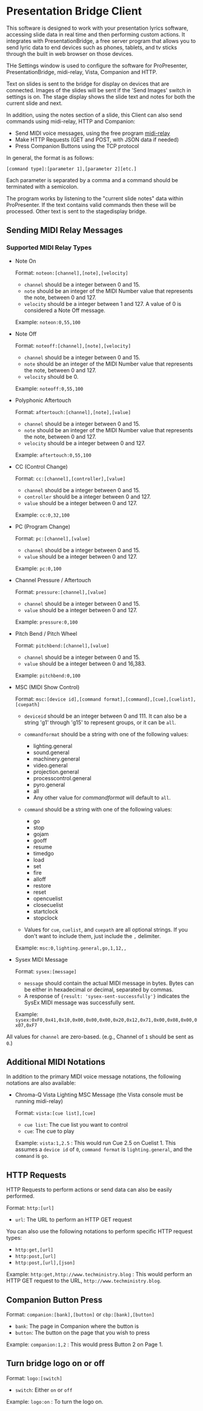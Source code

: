# Presentation Bridge Client

This software is designed to work with your presentation lyrics software, accessing slide data in real time and then performing custom actions. It integrates with PresentationBridge, a free server program that allows you to send lyric data to end devices such as phones, tablets, and tv sticks through the built in web browser on those devices. 

THe Settings window is used to configure the software for ProPresenter, PresentationBridge, midi-relay, Vista, Companion and HTTP. 

Text on slides is sent to the bridge for display on devices that are connected. Images of the slides will be sent if the 'Send Images' switch in settings is on. The stage display shows the slide text and notes for both the current slide and next.

In addition, using the notes section of a slide, this Client can also send commands using midi-relay, HTTP and Companion:
* Send MIDI voice messages, using the free program [midi-relay](http://github.com/josephdadams/midi-relay)
* Make HTTP Requests (GET and POST, with JSON data if needed)
* Press Companion Buttons using the TCP protocol

In general, the format is as follows:

`[command type]:[parameter 1],[parameter 2][etc.]`

Each parameter is separated by a comma and a command should be terminated with a semicolon. 

The program works by listening to the "current slide notes" data within ProPresenter. If the text contains valid commands  then these will be processed. Other text is sent to the stagedisplay bridge.

## Sending MIDI Relay Messages

### Supported MIDI Relay Types
* Note On

	Format: `noteon:[channel],[note],[velocity]`
	
	* `channel` should be a integer between 0 and 15.
	* `note` should be an integer of the MIDI Number value that represents the note, between 0 and 127.
	* `velocity` should be a integer between 1 and 127. A value of 0 is considered a Note Off message.

	Example: `noteon:0,55,100`
	
* Note Off

	Format: `noteoff:[channel],[note],[velocity]`
	
	* `channel` should be a integer between 0 and 15.
	* `note` should be an integer of the MIDI Number value that represents the note, between 0 and 127.
	* `velocity` should be 0.

	Example: `noteoff:0,55,100`

* Polyphonic Aftertouch

	Format: `aftertouch:[channel],[note],[value]`
	
	* `channel` should be a integer between 0 and 15.
	* `note` should be an integer of the MIDI Number value that represents the note, between 0 and 127.
	* `velocity` should be a integer between 0 and 127.

	Example: `aftertouch:0,55,100`

* CC (Control Change)

	Format: `cc:[channel],[controller],[value]`
	
	* `channel` should be a integer between 0 and 15.
	* `controller` should be a integer between 0 and 127.
	* `value` should be a integer between 0 and 127.

	Example: `cc:0,32,100`
	
* PC (Program Change)

	Format: `pc:[channel],[value]`

	* `channel` should be a integer between 0 and 15.
	* `value` should be a integer between 0 and 127.

	Example: `pc:0,100`

* Channel Pressure / Aftertouch

	Format: `pressure:[channel],[value]`
	
	* `channel` should be a integer between 0 and 15.
	* `value` should be a integer between 0 and 127.

	Example: `pressure:0,100`

* Pitch Bend / Pitch Wheel

	Format: `pitchbend:[channel],[value]`
	
	* `channel` should be a integer between 0 and 15.
	* `value` should be a integer between 0 and 16,383.

	Example: `pitchbend:0,100`

* MSC (MIDI Show Control)

	Format: `msc:[device id],[command format],[command],[cue],[cuelist],[cuepath]`

	* `deviceid` should be an integer between 0 and 111. It can also be a string 'g1' through 'g15' to represent groups, or it can be `all`.

	* `commandformat` should be a string with one of the following values:
		* lighting.general
		* sound.general
		* machinery.general
		* video.general
		* projection.general
		* processcontrol.general
		* pyro.general
		* all
		* Any other value for _commandformat_ will default to `all`.
	
	* `command` should be a string with one of the following values:
		* go
		* stop
		* gojam
		* gooff
		* resume
		* timedgo
		* load
		* set
		* fire
		* alloff
		* restore
		* reset
		* opencuelist
		* closecuelist
		* startclock
		* stopclock

	* Values for `cue`, `cuelist`, and `cuepath` are all optional strings. If you don't want to include them, just include the `,` delimiter.

	Example: `msc:0,lighting.general,go,1,12,,`

* Sysex MIDI Message

	Format: `sysex:[message]`
	
	* `message` should contain the actual MIDI message in bytes. Bytes can be either in hexadecimal or decimal, separated by commas.
	* A response of `{result: 'sysex-sent-successfully'}` indicates the SysEx MIDI message was successfully sent.

	Example: `sysex:0xF0,0x41,0x10,0x00,0x00,0x00,0x20,0x12,0x71,0x00,0x08,0x00,0x07,0xF7`
	
All values for `channel` are zero-based. (e.g., Channel of `1` should be sent as `0`.)

## Additional MIDI Notations
In addition to the primary MIDI voice message notations, the following notations are also available:

* Chroma-Q Vista Lighting MSC Message (the Vista console must be running midi-relay)

	Format: `vista:[cue list],[cue]`

	* `cue list`: The cue list you want to control
	* `cue`: The cue to play

	Example: `vista:1,2.5` : This would run Cue 2.5 on Cuelist 1. This assumes a `device id` of `0`, `command format` is `lighting.general`, and the `command` is `go`.

## HTTP Requests
HTTP Requests to perform actions or send data can also be easily performed.

Format: `http:[url]`

* `url`: The URL to perform an HTTP GET request

You can also use the following notations to perform specific HTTP request types:

* `http:get,[url]`
* `http:post,[url]`
* `http:post,[url],[json]`

Example: `http:get,http://www.techministry.blog` : This would perform an HTTP GET request to the URL, `http://www.techministry.blog`.

## Companion Button Press

Format: `companion:[bank],[button]` or `cbp:[bank],[button]`

* `bank`: The page in Companion where the button is
* `button`: The button on the page that you wish to press

Example: `companion:1,2` : This would press Button 2 on Page 1.

## Turn bridge logo on or off

Format: `logo:[switch]`

* `switch`: Either `on` or `off`

Example: `logo:on` : To turn the logo on.
